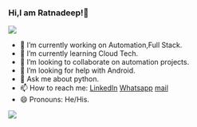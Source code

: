 ### Hi,I am Ratnadeep!👋                                                                                          
<img src="https://www.bootgum.com/wp-content/uploads/2018/07/Robot550watermarked.gif" >                       

- 🔭 I’m currently working on Automation,Full Stack.
- 🌱 I’m currently learning Cloud Tech.
- 👯 I’m looking to collaborate on automation projects.                           
- 🤔 I’m looking for help with Android.
- 💬 Ask me about python.
- 📫 How to reach me: [LinkedIn](https://www.linkedin.com/in/ratnadeep-yeleswarapu-9586661b3/) [Whatsapp](https://wa.me/919177410501)
      [mail](mailto:ratnadeepysvs@protonmail.com)
- 😄 Pronouns: He/His.

<img src="https://github-readme-stats.vercel.app/api?username=RatnadeepYSVS&&show_icons=true&title_color=ffffff&icon_color=bb2acf&text_color=daf7dc&bg_color=151515">
